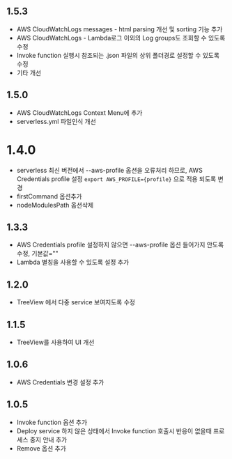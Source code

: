 ## 1.5.3
- AWS CloudWatchLogs messages -  html parsing 개선 및 sorting 기능 추가
- AWS CloudWatchLogs - Lambda로그 이외의 Log groups도 조회할 수 있도록 수정
- Invoke function 실행시 참조되는 <functionName>.json 파일의 상위 폴더경로 설정할 수 있도록 수정
- 기타 개선

## 1.5.0
- AWS CloudWatchLogs Context Menu에 추가
- serverless.yml 파일인식 개선

# 1.4.0
- serverless 최신 버전에서 --aws-profile 옵션을 오류처리 하므로, AWS Credentials profile 설정 `export AWS_PROFILE={profile}` 으로 적용 되도록 변경
- firstCommand 옵션추가
- nodeModulesPath 옵션삭제

## 1.3.3
- AWS Credentials profile 설정하지 않으면 --aws-profile 옵션 들어가지 안도록 수정, 기본값=""
- Lambda 별칭을 사용할 수 있도록 설정 추가

## 1.2.0
- TreeView 에서 다중 service 보여지도록 수정

## 1.1.5
- TreeView를 사용하여 UI 개선

## 1.0.6
- AWS Credentials 변경 설정 추가

## 1.0.5
- Invoke function 옵션 추가
- Deploy service 하지 않은 상태에서 Invoke function 호출시 반응이 없을때 프로세스 중지 안내 추가
- Remove 옵션 추가

